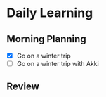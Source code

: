 # Daily Learning
## Morning Planning
- [x] Go on a winter trip
- [ ] Go on a winter trip with Akki
## Review
